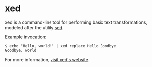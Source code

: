 # xed

xed is a command-line tool for performing basic text transformations, modeled
after the utility [sed](https://en.wikipedia.org/wiki/Sed).

Example invocation:

```
$ echo "Hello, world!" | xed replace Hello Goodbye
Goodbye, world
```

For more information, [visit xed's website](https://xed.aryan.app).
